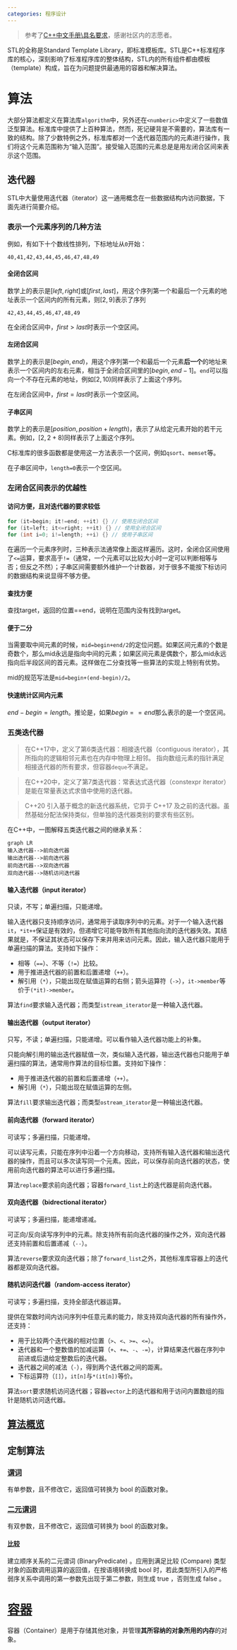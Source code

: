 ```yaml
---
categories: 程序设计
---
```

> 参考了[C++中文手册\具名要求](https://zh.cppreference.com/w/cpp/named_req)，感谢社区内的志愿者。

STL的全称是Standard Template Library，即标准模板库。STL是C++标准程序库的核心，深刻影响了标准程序库的整体结构，STL内的所有组件都由模板（template）构成，旨在为问题提供最通用的容器和解决算法。
# 算法
大部分算法都定义在算法库`algorithm`中，另外还在`<numberic>`中定义了一些数值泛型算法。标准库中提供了上百种算法，然而，死记硬背是不需要的，算法库有一致的结构。除了少数特例之外，标准库都对一个迭代器范围内的元素进行操作，我们将这个元素范围称为“输入范围”。接受输入范围的元素总是是用左闭合区间来表示这个范围。
## 迭代器
STL中大量使用迭代器（iterator）这一通用概念在一些数据结构内访问数据，下面先进行简要介绍。
### 表示一个元素序列的几种方法
例如，有如下十个数线性排列，下标地址从`0`开始：
```
40,41,42,43,44,45,46,47,48,49
```
#### 全闭合区间
数学上的表示是$[left,right]$或$[first,last]$，用这个序列第一个和最后一个元素的地址表示一个区间内的所有元素，则$[2,9]$表示了序列
```
42,43,44,45,46,47,48,49
```

在全闭合区间中，$first>last$时表示一个空区间。
#### 左闭合区间
数学上的表示是$[begin,end)$，用这个序列第一个和最后一个元素**后一个**的地址来表示一个区间内的左右元素，相当于全闭合区间里的$[begin,end-1]$。`end`可以指向一个不存在元素的地址，例如$[2,10)$同样表示了上面这个序列。

在左闭合区间中，$first=last$时表示一个空区间。
#### 子串区间
数学上的表示是$[position,position+length)$，表示了从给定元素开始的若干元素。例如，$[2,2+8)$同样表示了上面这个序列。

C标准库的很多函数都是使用这一方法表示一个区间，例如`qsort`、`memset`等。

在子串区间中，`length=0`表示一个空区间。
### 左闭合区间表示的优越性
#### 访问方便，且对迭代器的要求较低
```cpp
for (it=begin; it!=end; ++it) {} // 使用左闭合区间
for (it=left; it<=right; ++it) {} // 使用全闭合区间
for (int i=0; i!=length; ++i) {} // 使用子串区间
```
在遍历一个元素序列时，三种表示法通常像上面这样遍历。这时，全闭合区间使用了`<=`运算，要求高于`!=`（通常，一个元素可以比较大小时一定可以判断相等与否；但反之不然）；子串区间需要额外维护一个计数器，对于很多不能按下标访问的数据结构来说显得不够方便。
#### 查找方便
查找target，返回的位置==end，说明在范围内没有找到target。
#### 便于二分
当需要取中间元素的时候，`mid=begin+end/2`的定位问题。如果区间元素的个数是奇数个，那么mid永远是指向中间的元素；如果区间元素是偶数个，那么mid永远指向后半段区间的首元素。这样做在二分查找等一些算法的实现上特别有优势。

mid的规范写法是`mid=begin+(end-begin)/2`。
#### 快速统计区间内元素
$end-begin=length$。推论是，如果$begin==end$那么表示的是一个空区间。
### 五类迭代器
> 在C++17中，定义了第6类迭代器：相接迭代器（contiguous iterator），其所指向的逻辑相邻元素也在内存中物理上相邻。
指向数组元素的指针满足相接迭代器的所有要求，但容器`deque`不满足。

> 在C++20中，定义了第7类迭代器：常表达式迭代器（constexpr iterator）是能在常量表达式求值中使用的迭代器。

> C++20 引入基于概念的新迭代器系统，它异于 C++17 及之前的迭代器。虽然基础分配法保持类似，但单独的迭代器类别的要求有些区别。

在C++中，一图解释五类迭代器之间的继承关系：
```mermaid
graph LR
输入迭代器-->前向迭代器
输出迭代器-->前向迭代器
前向迭代器-->双向迭代器
双向迭代器-->随机访问迭代器
```
#### 输入迭代器（input iterator）
只读，不写；单遍扫描，只能递增。

输入迭代器只支持顺序访问，通常用于读取序列中的元素。对于一个输入迭代器`it`，`*it++`保证是有效的，但递增它可能导致所有其他指向流的迭代器失效。其结果就是，不保证其状态可以保存下来并用来访问元素。因此，输入迭代器只能用于单遍扫描的算法。支持如下操作：
 - 相等（`==`）、不等（`!=`）比较。
 - 用于推进迭代器的前置和后置递增（`++`）。
 - 解引用（`*`），只能出现在赋值运算的右侧；箭头运算符（`->`），`it->member`等价于`(*it)->member`。

算法`find`要求输入迭代器；而类型`istream_iterator`是一种输入迭代器。
#### 输出迭代器（output iterator）
只写，不读；单遍扫描，只能递增。可以看作输入迭代器功能上的补集。

只能向解引用的输出迭代器赋值一次，类似输入迭代器，输出迭代器也只能用于单遍扫描的算法，通常用作算法的目标位置。支持如下操作：
 - 用于推进迭代器的前置和后置递增（`++`）。
 - 解引用（`*`），只能出现在赋值运算的左侧。

算法`fill`要求输出迭代器；而类型`ostream_iterator`是一种输出迭代器。
#### 前向迭代器（forward iterator）
可读写；多遍扫描，只能递增。

可以读写元素，只能在序列中沿着一个方向移动，支持所有输入迭代器和输出迭代器的操作，而且可以多次读写同一个元素。因此，可以保存前向迭代器的状态，使用前向迭代器的算法可以进行多遍扫描。

算法`replace`要求前向迭代器；容器`forward_list`上的迭代器是前向迭代器。
#### 双向迭代器（bidrectional iterator）
可读写；多遍扫描，能递增递减。

可正向/反向读写序列中的元素。除支持所有前向迭代器的操作之外，双向迭代器还支持前置和后置递减（`--`）。

算法`reverse`要求双向迭代器；除了`forward_list`之外，其他标准库容器上的迭代器都是双向迭代器。
#### 随机访问迭代器（random-access iterator）
可读写；多遍扫描，支持全部迭代器运算。

提供在常数时间内访问序列中任意元素的能力，除支持双向迭代器的所有操作外，还支持：
 - 用于比较两个迭代器的相对位置（`>`、`<`、`>=`、`<=`）。
 - 迭代器和一个整数值的加减运算（`+`、`+=`、`-`、`-=`），计算结果迭代器在序列中前进或后退给定整数后的迭代器。
 - 迭代器之间的减法（`-`），得到两个迭代器之间的距离。
 - 下标运算符（`[]`），`it[n]`与`*(it[n])`等价。

算法`sort`要求随机访问迭代器；容器`vector`上的迭代器和用于访问内置数组的指针是随机访问迭代器。

## [算法概览](https://zh.cppreference.com/w/cpp/algorithm)
## 定制算法
### [谓词](https://zh.cppreference.com/w/cpp/named_req/Predicate)
有单参数，且不修改它，返回值可转换为 bool 的函数对象。
### [二元谓词](https://zh.cppreference.com/w/cpp/named_req/BinaryPredicate)
有双参数，且不修改它，返回值可转换为 bool 的函数对象。
#### [比较](https://zh.cppreference.com/w/cpp/named_req/Compare)
建立顺序关系的二元谓词 (BinaryPredicate) 。应用到满足比较 (Compare) 类型对象的函数调用运算的返回值，在按语境转换成 bool 时，若此类型所引入的严格弱序关系中调用的第一参数先出现于第二参数，则生成 true ，否则生成 false 。
# [容器](https://zh.cppreference.com/w/cpp/named_req/Container)
容器（Container）是用于存储其他对象，并管理**其所容纳的对象所用的内存**的对象。
